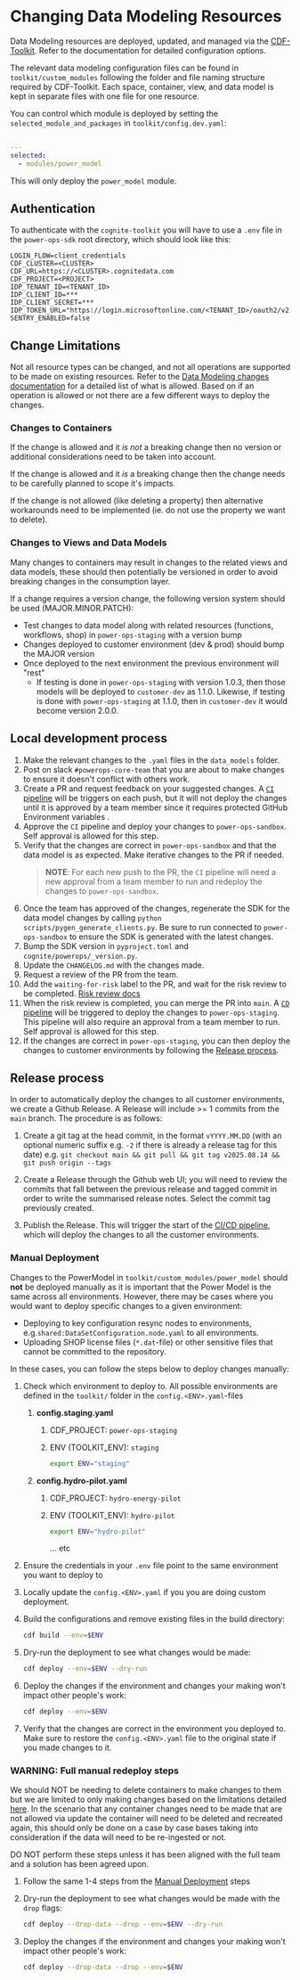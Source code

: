 # Changing Data Modeling Resources

Data Modeling resources are deployed, updated, and managed via the [CDF-Toolkit](https://developer.cognite.com/sdks/toolkit/).
Refer to the documentation for detailed configuration options.

The relevant data modeling configuration files can be found in `toolkit/custom_modules` following the folder
and file naming structure required by CDF-Toolkit. Each space, container, view, and data model is kept in separate
files with one file for one resource.

You can control which module is deployed by setting the `selected_module_and_packages` in
`toolkit/config.dev.yaml`:

```yaml

---
selected:
  - modules/power_model
```

This will only deploy the `power_model` module.

## Authentication

To authenticate with the `cognite-toolkit` you will have to use a `.env` file in the `power-ops-sdk` root directory,
which should look like this:

```dotenv
LOGIN_FLOW=client_credentials
CDF_CLUSTER=<CLUSTER>
CDF_URL=https://<CLUSTER>.cognitedata.com
CDF_PROJECT=<PROJECT>
IDP_TENANT_ID=<TENANT_ID>
IDP_CLIENT_ID=***
IDP_CLIENT_SECRET=***
IDP_TOKEN_URL="https://login.microsoftonline.com/<TENANT_ID>/oauth2/v2.0/token"
SENTRY_ENABLED=false
```

## Change Limitations

Not all resource types can be changed, and not all operations are supported to be made on existing resources. Refer to
the [Data Modeling changes documentation](https://docs.cognite.com/cdf/dm/dm_concepts/dm_containers_views_datamodels/#impact-of-changes-to-views-and-data-models)
for a detailed list of what is allowed. Based on if an operation is allowed or not there are a few different ways to
deploy the changes.

### Changes to Containers

If the change is allowed and it _is not_ a breaking change then no version or additional considerations need to be taken
into account.

If the change is allowed and it _is_ a breaking change then the change needs to be carefully planned to scope it's impacts.

If the change is not allowed (like deleting a property) then alternative workarounds need to be implemented (ie. do not
use the property we want to delete).

### Changes to Views and Data Models

Many changes to containers may result in changes to the related views and data models, these should then potentially be
versioned in order to avoid breaking changes in the consumption layer.

If a change requires a version change, the following version system should be used (MAJOR.MINOR.PATCH):

- Test changes to data model along with related resources (functions, workflows, shop) in `power-ops-staging` with a version bump
- Changes deployed to customer environment (dev & prod) should bump the MAJOR version
- Once deployed to the next environment the previous environment will "rest"
  - If testing is done in `power-ops-staging` with version 1.0.3, then those models will be deployed to `customer-dev`
    as 1.1.0. Likewise, if testing is done with `power-ops-staging` at 1.1.0, then in `customer-dev` it would become version 2.0.0.

## Local development process

1. Make the relevant changes to the `.yaml` files in the `data_models` folder.
2. Post on slack `#powerops-core-team` that you are about to make changes to ensure it doesn't conflict with others work.
3. Create a PR and request feedback on your suggested changes. A [`CI` pipeline](../.github/workflows/toolkit-sandbox.yaml) will be triggers on each push, but it will not deploy the changes until it is approved by a team member since it requires protected GitHub Environment variables .
4. Approve the `CI` pipeline and deploy your changes to `power-ops-sandbox`. Self approval is allowed for this step.
5. Verify that the changes are correct in `power-ops-sandbox` and that the data model is as expected. Make iterative changes to the PR if needed.
   > **NOTE**: For each new push to the PR, the `CI` pipeline will need a new approval from a team member to run and redeploy the changes to `power-ops-sandbox`.
6. Once the team has approved of the changes, regenerate the SDK for the data model changes by calling `python scripts/pygen_generate_clients.py`. Be sure to run connected to `power-ops-sandbox` to ensure the SDK is generated with the latest changes.
7. Bump the SDK version in `pyproject.toml` and `cognite/powerops/_version.py`.
8. Update the `CHANGELOG.md` with the changes made.
9.  Request a review of the PR from the team.
10. Add the `waiting-for-risk` label to the PR, and wait for the risk review to be completed. [Risk review docs](https://docs.infra.cogheim.net/developer-portal/guides/definition-of-done/risk-reviews/)
11. When the risk review is completed, you can merge the PR into `main`. A [`CD` pipeline](../.github/workflows/toolkit-staging.yaml) will be triggered to deploy the changes to `power-ops-staging`. This pipeline will also require an approval from a team member to run. Self approval is allowed for this step.
12. If the changes are correct in `power-ops-staging`, you can then deploy the changes to customer environments by following the [Release process](#release-process).

## Release process

In order to automatically deploy the changes to all customer environments, we create a Github Release.
A Release will include >= 1 commits from the `main` branch. The procedure is as follows:

1. Create a git tag at the head commit, in the format `vYYYY.MM.DD` (with an optional numeric suffix e.g. `-2` if there is already a release tag for this date) e.g. `git checkout main && git pull && git tag v2025.08.14 && git push origin --tags`

2. Create a Release through the Github web UI; you will need to review the commits that fall between the previous release and tagged commit in order to write the summarised release notes. Select the commit tag previously created.

3. Publish the Release. This will trigger the start of the [CI/CD pipeline](.github/workflows/toolkit-release.yaml), which will deploy the changes to all the customer environments.

### Manual Deployment

Changes to the PowerModel in `toolkit/custom_modules/power_model` should **not** be deployed manually as it is important that the Power Model is the same across all environments.
However, there may be cases where you would want to deploy specific changes to a given environment:

- Deploying to key configuration resync nodes to environments, e.g.`shared:DataSetConfiguration.node.yaml` to all environments.
- Uploading SHOP license files (`*.dat`-file) or other sensitive files that cannot be committed to the repository.

In these cases, you can follow the steps below to deploy changes manually:
1. Check which environment to deploy to. All possible environments are defined in the `toolkit/` folder in the `config.<ENV>.yaml`-files

   1. **config.staging.yaml**

      1. CDF_PROJECT: `power-ops-staging`
      2. ENV (TOOLKIT_ENV): `staging`

         ```bash
         export ENV="staging"
         ```

   2. **config.hydro-pilot.yaml**

      1. CDF_PROJECT: `hydro-energy-pilot`
      2. ENV (TOOLKIT_ENV): `hydro-pilot`

         ```bash
         export ENV="hydro-pilot"
         ```

         ... etc

2. Ensure the credentials in your `.env` file point to the same environment you want to deploy to
3. Locally update the `config.<ENV>.yaml` if you you are doing custom deployment.
4. Build the configurations and remove existing files in the build directory:

   ```bash
   cdf build --env=$ENV
   ```

5. Dry-run the deployment to see what changes would be made:

   ```bash
   cdf deploy --env=$ENV --dry-run
   ```

6. Deploy the changes if the environment and changes your making won't impact other people's work:

   ```bash
   cdf deploy --env=$ENV
   ```

7. Verify that the changes are correct in the environment you deployed to. Make sure to restore the `config.<ENV>.yaml` file to the original state if you made changes to it.

### WARNING: Full manual redeploy steps

We should NOT be needing to delete containers to make changes to them but we are limited to only making changes based on
the limitations detailed [here](https://docs.cognite.com/cdf/dm/dm_concepts/dm_containers_views_datamodels/#impact-of-changes-to-views-and-data-models).
In the scenario that any container changes need to be made that are not allowed via update the container will need to be
deleted and recreated again, this should only be done on a case by case bases taking into consideration if the data will
need to be re-ingested or not.

DO NOT perform these steps unless it has been aligned with the full team and a solution has been agreed upon.

1. Follow the same 1-4 steps from the [Manual Deployment](#manual-deployment) steps
2. Dry-run the deployment to see what changes would be made with the `drop` flags:

   ```bash
   cdf deploy --drop-data --drop --env=$ENV --dry-run
   ```

3. Deploy the changes if the environment and changes your making won't impact other people's work:

   ```bash
   cdf deploy --drop-data --drop --env=$ENV
   ```
